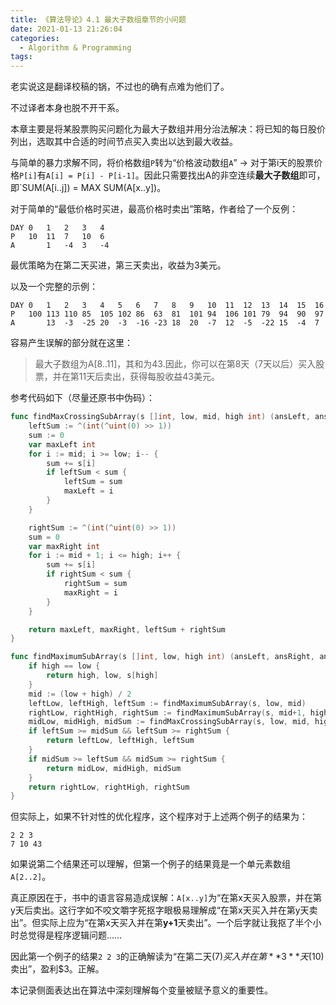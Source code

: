 ```yaml
---
title: 《算法导论》4.1 最大子数组章节的小问题
date: 2021-01-13 21:26:04
categories:
  - Algorithm & Programming
tags:
---
```


老实说这是翻译校稿的锅，不过也的确有点难为他们了。

不过译者本身也脱不开干系。

<!--more-->

本章主要是将某股票购买问题化为最大子数组并用分治法解决：将已知的每日股价列出，选取其中合适的时间节点买入卖出以达到最大收益。

与简单的暴力求解不同，将价格数组`P`转为“价格波动数组`A`” -> 对于第i天的股票价格`P[i]`有`A[i] = P[i] - P[i-1]`。因此只需要找出A的非空连续**最大子数组**即可，即`SUM(A[i..j]) = MAX SUM(A[x..y])。

对于简单的“最低价格时买进，最高价格时卖出”策略，作者给了一个反例：
```
DAY	0	1	2	3	4
P	10	11	7	10	6
A		1	-4	3	-4
```

最优策略为在第二天买进，第三天卖出，收益为3美元。

以及一个完整的示例：

```
DAY	0	1	2	3	4	5	6	7	8	9	10	11	12	13	14	15	16
P	100	113	110	85	105	102	86	63	81	101	94	106	101	79	94	90	97
A		13	-3	-25	20	-3	-16	-23	18	20	-7	12	-5	-22	15	-4	7
```

容易产生误解的部分就在这里：

> 最大子数组为A[8..11]，其和为43.因此，你可以在第8天（7天以后）买入股票，并在第11天后卖出，获得每股收益43美元。

参考代码如下（尽量还原书中伪码）：

```Go
func findMaxCrossingSubArray(s []int, low, mid, high int) (ansLeft, ansRight, ansSum int) {
	leftSum := ^(int(^uint(0) >> 1))
	sum := 0
	var maxLeft int
	for i := mid; i >= low; i-- {
		sum += s[i]
		if leftSum < sum {
			leftSum = sum
			maxLeft = i
		}
	}

	rightSum := ^(int(^uint(0) >> 1))
	sum = 0
	var maxRight int
	for i := mid + 1; i <= high; i++ {
		sum += s[i]
		if rightSum < sum {
			rightSum = sum
			maxRight = i
		}
	}

	return maxLeft, maxRight, leftSum + rightSum
}

func findMaximumSubArray(s []int, low, high int) (ansLeft, ansRight, ansSum int) {
	if high == low {
		return high, low, s[high]
	}
	mid := (low + high) / 2
	leftLow, leftHigh, leftSum := findMaximumSubArray(s, low, mid)
	rightLow, rightHigh, rightSum := findMaximumSubArray(s, mid+1, high)
	midLow, midHigh, midSum := findMaxCrossingSubArray(s, low, mid, high)
	if leftSum >= midSum && leftSum >= rightSum {
		return leftLow, leftHigh, leftSum
	}
	if midSum >= leftSum && midSum >= rightSum {
		return midLow, midHigh, midSum
	}
	return rightLow, rightHigh, rightSum
}
```

但实际上，如果不针对性的优化程序，这个程序对于上述两个例子的结果为：

```
2 2 3
7 10 43
```

如果说第二个结果还可以理解，但第一个例子的结果竟是一个单元素数组`A[2..2]`。

真正原因在于，书中的语言容易造成误解：`A[x..y]`为“在第x天买入股票，并在第y天后卖出。这行字如不咬文嚼字死抠字眼极易理解成“在第x天买入并在第y天卖出”。但实际上应为“在第x天买入并在第**y+1**天卖出”。一个后字就让我抠了半个小时总觉得是程序逻辑问题……

因此第一个例子的结果`2 2 3`的正确解读为“在第二天($7)买入并在第**3**天($10)卖出”，盈利$3。正解。

本记录侧面表达出在算法中深刻理解每个变量被赋予意义的重要性。

